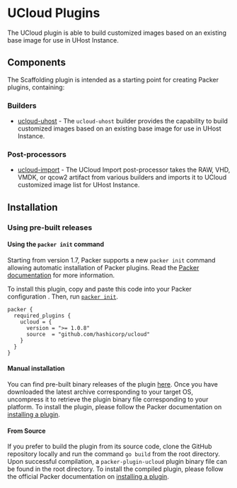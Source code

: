 # UCloud Plugins

The UCloud plugin is able to build
customized images based on an existing base image for use in UHost Instance.

## Components

The Scaffolding plugin is intended as a starting point for creating Packer plugins, containing:

### Builders

- [ucloud-uhost](/docs/builders/uhost.mdx) - The `ucloud-uhost` builder provides the capability to build
  customized images based on an existing base image for use in UHost Instance.

### Post-processors

- [ucloud-import](/docs/post-processors/import.mdx) - The UCloud Import post-processor takes the RAW, VHD, VMDK, or qcow2
  artifact from various builders and imports it to UCloud customized image list
  for UHost Instance.

## Installation

### Using pre-built releases

#### Using the `packer init` command

Starting from version 1.7, Packer supports a new `packer init` command allowing
automatic installation of Packer plugins. Read the
[Packer documentation](https://www.packer.io/docs/commands/init) for more information.

To install this plugin, copy and paste this code into your Packer configuration .
Then, run [`packer init`](https://www.packer.io/docs/commands/init).

```hcl
packer {
  required_plugins {
    ucloud = {
      version = ">= 1.0.8"
      source  = "github.com/hashicorp/ucloud"
    }
  }
}
```

#### Manual installation

You can find pre-built binary releases of the plugin [here](https://github.com/hashicorp/packer-plugin-name/releases).
Once you have downloaded the latest archive corresponding to your target OS,
uncompress it to retrieve the plugin binary file corresponding to your platform.
To install the plugin, please follow the Packer documentation on
[installing a plugin](https://www.packer.io/docs/extending/plugins/#installing-plugins).


#### From Source

If you prefer to build the plugin from its source code, clone the GitHub
repository locally and run the command `go build` from the root
directory. Upon successful compilation, a `packer-plugin-ucloud` plugin
binary file can be found in the root directory.
To install the compiled plugin, please follow the official Packer documentation
on [installing a plugin](https://www.packer.io/docs/extending/plugins/#installing-plugins).
